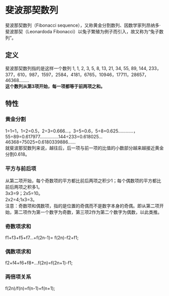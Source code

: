 # 斐波那契数列
斐波那契数列（Fibonacci sequence），又称黄金分割数列、因数学家列昂纳多·斐波那契（Leonardoda Fibonacci）以兔子繁殖为例子而引入，故又称为“兔子数列”。   
## 定义 
斐波那契数列指的是这样一个数列 1, 1, 2, 3, 5, 8, 13, 21, 34, 55, 89, 144, 233，377，610，987，1597，2584，4181，6765，10946，17711，28657，46368........     
**这个数列从第3项开始，每一项都等于前两项之和。**    
## 特性
### 黄金分割
1÷1=1，1÷2=0.5，2÷3=0.666...，3÷5=0.6，5÷8=0.625…………，55÷89=0.617977……………144÷233=0.618025…46368÷75025=0.6180339886…...    
就斐波那契数列来说，越往后，后一项与前一项的比值的小数部分越来越接近黄金分割0.618。   
### 平方与前后项
从第二项开始，每个奇数项的平方都比前后两项之积少1；每个偶数项的平方都比前后两项之积多1。   
3x3=9；2x5=10。   
2x2=4;1x3=3。    
注意：奇数项和偶数项，指的是位置的奇偶而不是数字本身的奇偶。即从第二项开始，第二项作为第一个数字为奇数，第三项2作为第二个数字为偶数，以此类推。        
### 奇数项求和
f1+f3+f5+f7...+f(2n-1)= f(2n)-f2+f1;   
### 偶数项求和
f2+f4+f6+f8+...f(2n)=f(2n+1)-f1;   
### 两倍项关系
f(2n)/f(n)=f(n-1)+f(n+1);   
